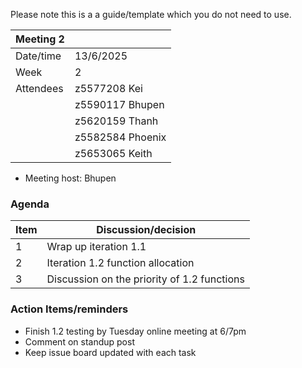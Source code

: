 Please note this is a a guide/template which you do not need to use.

| Meeting 2 |  |
|-----------|--|
| Date/time | 13/6/2025 |
| Week | 2 |
| Attendees | z5577208 Kei |
|  | z5590117 Bhupen |
|  | z5620159 Thanh |
|  | z5582584 Phoenix |
|  | z5653065 Keith|

- Meeting host: Bhupen

### Agenda

| Item | Discussion/decision |
|------|---------------------|
| 1 | Wrap up iteration 1.1 |
| 2 | Iteration 1.2 function allocation |
| 3 | Discussion on the priority of 1.2 functions |

### Action Items/reminders

- Finish 1.2 testing by Tuesday online meeting at 6/7pm
- Comment on standup post
- Keep issue board updated with each task